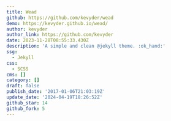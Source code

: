 ```yaml
---
title: Wead
github: https://github.com/kevyder/wead
demo: https://kevyder.github.io/wead/
author: kevyder
author_link: https://github.com/kevyder
date: 2023-11-28T08:55:33.430Z
description: 'A simple and clean @jekyll theme. :ok_hand:'
ssg:
  - Jekyll
css:
  - SCSS
cms: []
category: []
draft: false
publish_date: '2017-01-06T21:03:19Z'
update_date: '2024-04-19T18:26:52Z'
github_star: 14
github_fork: 5
---
```

